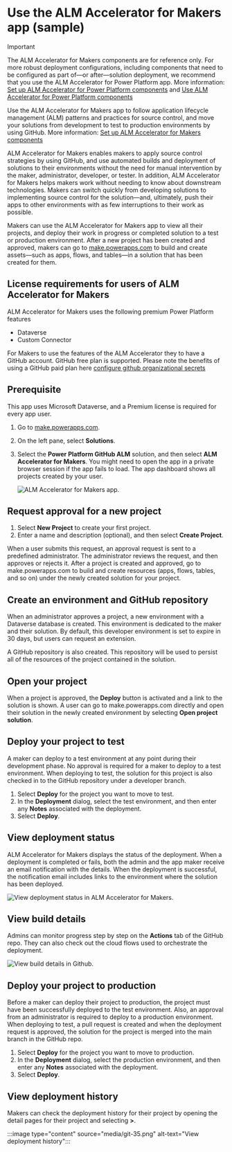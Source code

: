 # Use the ALM Accelerator for Makers app (sample)

> [!IMPORTANT]
> The ALM Accelerator for Makers components are for reference only. For more robust deployment configurations, including components that need to be configured as part of—or after—solution deployment, we recommend that you use the ALM Accelerator for Power Platform app. More information: [Set up ALM Accelerator for Power Platform components](setup-almacceleratorpowerplatform-cli.md) and [Use ALM Accelerator for Power Platform components](almacceleratorpowerplatform-components.md)

Use the ALM Accelerator for Makers app to follow application lifecycle management (ALM) patterns and practices for source control, and move your solutions from development to test to production environments by using GitHub. More information: [Set up ALM Accelerator for Makers components](setup-almaccelerator.md)

ALM Accelerator for Makers enables makers to apply source control strategies by using GitHub, and use automated builds and deployment of solutions to their environments without the need for manual intervention by the maker, administrator, developer, or tester. In addition, ALM Accelerator for Makers helps makers work without needing to know about downstream technologies. Makers can switch quickly from developing solutions to implementing source control for the solution&mdash;and, ultimately, push their apps to other environments with as few interruptions to their work as possible.

Makers can use the ALM Accelerator for Makers app to view all their projects, and deploy their work in progress or completed solution to a test or production environment. After a new project has been created and approved, makers can go to [make.powerapps.com](https://make.powerapps.com) to build and create assets&mdash;such as apps, flows, and tables&mdash;in a solution that has been created for them.

## License requirements for users of ALM Accelerator for Makers

ALM Accelerator for Makers uses the following premium Power Platform features

- Dataverse
- Custom Connector

For Makers to use the features of the ALM Accelerator they to have a GitHub account. GitHub free plan is supported. Please note the benefits of using a GitHub paid plan here [configure github organizational secrets](setup-almaccelerator.md#configure-github-org-secrets)

## Prerequisite

This app uses Microsoft Dataverse, and a Premium license is required for every app user.

1. Go to [make.powerapps.com](https://make.powerapps.com).
1. On the left pane, select **Solutions**.
1. Select the **Power Platform GitHub ALM** solution, and then select **ALM Accelerator for Makers**. You might need to open the app in a private browser session if the app fails to load. The app dashboard shows all projects created by your user.

   ![ALM Accelerator for Makers app.](media/git-23.png "ALM Accelerator for Makers app")

## Request approval for a new project

1. Select **New Project** to create your first project.
1. Enter a name and description (optional), and then select **Create Project**.

When a user submits this request, an approval request is sent to a predefined administrator. The administrator reviews the request, and then approves or rejects it. After a project is created and approved, go to make.powerapps.com to build and create resources (apps, flows, tables, and so on) under the newly created solution for your project.

## Create an environment and GitHub repository

When an administrator approves a project, a new environment with a Dataverse database is created. This environment is dedicated to the maker and their solution. By default, this developer environment is set to expire in 30 days, but users can request an extension.

A GitHub repository is also created. This repository will be used to persist all of the resources of the project contained in the solution.

## Open your project

When a project is approved, the **Deploy** button is activated and a link to the solution is shown. A user can go to make.powerapps.com directly and open their solution in the newly created environment by selecting **Open project solution**.

## Deploy your project to test

A maker can deploy to a test environment at any point during their development phase. No approval is required for a maker to deploy to a test environment. When deploying to test, the solution for this project is also checked in to the GitHub repository under a developer branch.

1. Select **Deploy** for the project you want to move to test.
1. In the **Deployment** dialog, select the test environment, and then enter any **Notes** associated with the deployment.
1. Select **Deploy**.

## View deployment status

ALM Accelerator for Makers displays the status of the deployment. When a deployment is completed or fails, both the admin and the app maker receive an email notification with the details. When the deployment is successful, the notification email includes links to the environment where the solution has been deployed.  

![View deployment status in ALM Accelerator for Makers.](media/git-32.png "View deployment status in ALM Accelerator for Makers")

## View build details

Admins can monitor progress step by step on the **Actions** tab of the GitHub repo. They can also check out the cloud flows used to orchestrate the deployment.

![View build details in Github.](media/git-33.png "View build details in Github")

## Deploy your project to production

Before a maker can deploy their project to production, the project must have been successfully deployed to the test environment. Also, an approval from an administrator is required to deploy to a production environment. When deploying to test, a pull request is created and when the deployment request is approved, the solution for the project is merged into the main branch in the GitHub repo.

1. Select **Deploy** for the project you want to move to production.
1. In the **Deployment** dialog, select the production environment, and then enter any **Notes** associated with the deployment.
1. Select **Deploy**.

## View deployment history

Makers can check the deployment history for their project by opening the detail pages for their project and selecting **>**.

:::image type="content" source="media/git-35.png" alt-text="View deployment history":::
